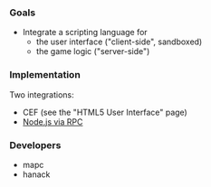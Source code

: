 ### Goals

* Integrate a scripting language for
  * the user interface ("client-side", sandboxed)
  * the game logic ("server-side")

### Implementation

Two integrations:
* CEF (see the "HTML5 User Interface" page)
* [Node.js via RPC](RPC)

### Developers

* mapc
* hanack